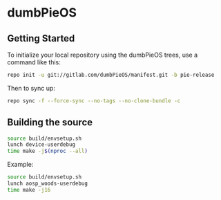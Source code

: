 dumbPieOS
===========

Getting Started
---------------

To initialize your local repository using the dumbPieOS trees, use a command like this:

```bash
repo init -u git://gitlab.com/dumbPieOS/manifest.git -b pie-release
```
Then to sync up:
```bash
repo sync -f --force-sync --no-tags --no-clone-bundle -c
```

Building the source
---------------

```bash
source build/envsetup.sh
lunch device-userdebug
time make -j$(nproc --all)
```
Example:
```bash
source build/envsetup.sh
lunch aosp_woods-userdebug  
time make -j16
```
